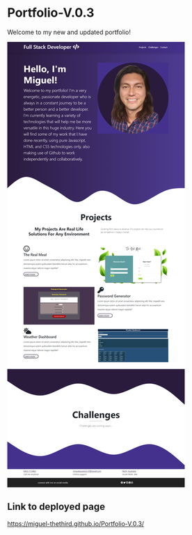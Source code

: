 # Portfolio-V.0.3
Welcome to my new and updated portfolio!

![Portfolio](./assets/images/portfolio.png)

## Link to deployed page

https://miguel-thethird.github.io/Portfolio-V.0.3/